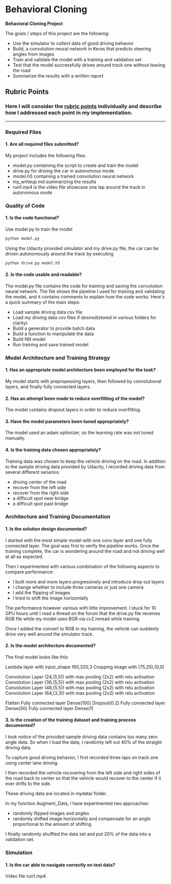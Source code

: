 
# **Behavioral Cloning** 

**Behavioral Cloning Project**

The goals / steps of this project are the following:
* Use the simulator to collect data of good driving behavior
* Build, a convolution neural network in Keras that predicts steering angles from images
* Train and validate the model with a training and validation set
* Test that the model successfully drives around track one without leaving the road
* Summarize the results with a written report


## Rubric Points
### Here I will consider the [rubric points](https://review.udacity.com/#!/rubrics/432/view) individually and describe how I addressed each point in my implementation.  

---
### Required Files

#### 1. Are all required files submitted?

My project includes the following files:
* model.py containing the script to create and train the model
* drive.py for driving the car in autonomous mode
* model.h5 containing a trained convolution neural network 
* my_writeup.md summarizing the results
* run1.mp4 is the video file showcase one lap around the track in autonomous mode

### Quality of Code

#### 1. Is the code functional?
Use model.py to train the model
```sh
python model.py
```

Using the Udacity provided simulator and my drive.py file, the car can be driven autonomously around the track by executing 
```sh
python drive.py model.h5
```

#### 2. Is the code usable and readable?

The model.py file contains the code for training and saving the convolution neural network. The file shows the pipeline I used for training and validating the model, and it contains comments to explain how the code works. Here's a quick summary of the main steps:

- Load sample driving data csv file
- Load my driving data csv files if desired(stored in various folders for clarity)
- Build a generator to provide batch data
- Build a function to manipulate the data
- Build NN model
- Run training and save trained model

### Model Architecture and Training Strategy

#### 1. Has an appropriate model architecture been employed for the task?

My model starts with prepropessing layers, then followed by convolutional layers, and finally fully connected layers.

#### 2. Has an attempt been made to reduce overfitting of the model?

The model contains dropout layers in order to reduce overfitting. 

#### 3. Have the model parameters been tuned appropriately?

The model used an adam optimizer, so the learning rate was not tuned manually.

#### 4. Is the training data chosen appropriately?

Training data was chosen to keep the vehicle driving on the road. 
In addition to the sample driving data provided by Udacity, I recorded driving data from several different senarios:
- driving center of the road
- recover from the left side
- recover from the right side
- a difficult spot near bridge
- a difficult spot past bridge

### Architecture and Training Documentation

#### 1. Is the solution design documented?

I started with the most simple model with one conv layer and one fully connected layer. The goal was first to verify the pipeline works. Once the training complete, the car is wondering around the road and not driving well at all as expected.

Then I experimented with various combination of the following aspects to compare performance:
- I built more and more layers progressively and introduce drop out layers
- I change whether to include three cameras or just one camera
- I add the flipping of images
- I tried to shift the image horizontally

The performance however various with little improvement. I stuck for 10 GPU hours until I read a thread on the forum that the drive.py file receives RGB file while my model uses BGR via cv2.imread while training.

Once I added the convert to RGB in my training, the vehicle can suddenly drive very well around the simulator track.


#### 2. Is the model architecture documented?

The final model looks like this:

Lambda layer with input_shape 160,320,3
Cropping image with (75,25),(0,0)

Convolution Layer (24,(5,5)) with max pooling (2x2) with relu activation 
Convolution Layer (36,(5,5)) with max pooling (2x2) with relu activation 
Convolution Layer (48,(5,5)) with max pooling (2x2) with relu activation 
Convolution Layer (64,(3,3)) with max pooling (2x2) with relu activation 

Flatten
Fully connected layer Dense(100)
Dropout(0.2)
Fully connected layer Dense(50)
Fully connected layer Dense(1)


#### 3. Is the creation of the training dataset and training process documented?
I took notice of the provided sample driving data contains too many zero angle data. So when I load the data, I randomly left out 40% of the straight driving data.

To capture good driving behavior, I first recorded three laps on track one using center lane driving. 

I then recorded the vehicle recovering from the left side and right sides of the road back to center so that the vehicle would recover to the center if it ever drifts to the side.

These driving data are located in mydata/ folder.

In my function Augment_Data, I have experimented two approaches:
- randomly flipped images and angles
- randomly shifted image horizontally and compensate for an angle proportional to the amount of shifting.

I finally randomly shuffled the data set and put 20% of the data into a validation set. 

### Simulation

#### 1. Is the car able to navigate correctly on test data?

Video file run1.mp4. 